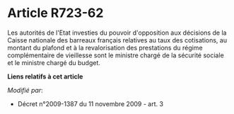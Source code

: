 # Article R723-62

Les autorités de l'Etat investies du pouvoir d'opposition aux décisions de la Caisse nationale des barreaux français
relatives au taux des cotisations, au montant du plafond et à la revalorisation des prestations du régime complémentaire de
vieillesse sont le ministre chargé de la sécurité sociale et le ministre chargé du budget.

**Liens relatifs à cet article**

_Modifié par_:

  - Décret n°2009-1387 du 11 novembre 2009 - art. 3
